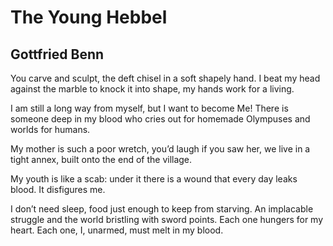 # The Young Hebbel
## Gottfried Benn
You carve and sculpt, the deft chisel
in a soft shapely hand.
I beat my head against the marble
to knock it into shape,
my hands work for a living.

I am still a long way from myself,
but I want to become Me!
There is someone deep in my blood
who cries out for homemade
Olympuses and worlds for humans.

My mother is such a poor wretch,
you’d laugh if you saw her,
we live in a tight annex,
built onto the end of the village.

My youth is like a scab:
under it there is a wound
that every day leaks blood.
It disfigures me.

I don’t need sleep,
food just enough to keep from starving.
An implacable struggle
and the world bristling with sword points.
Each one hungers for my heart.
Each one, I, unarmed,
must melt in my blood.